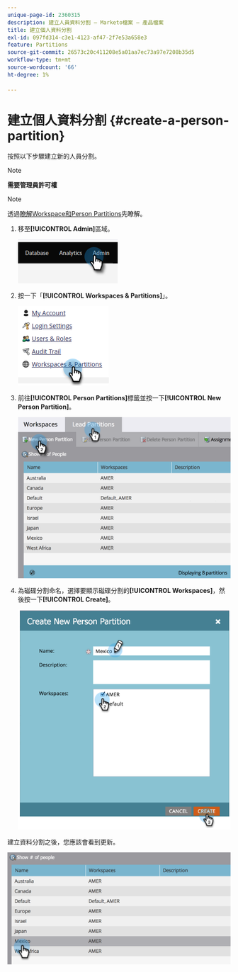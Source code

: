 ```yaml
---
unique-page-id: 2360315
description: 建立人員資料分割 — Marketo檔案 — 產品檔案
title: 建立個人資料分割
exl-id: 097fd314-c3e1-4123-af47-2f7e53a658e3
feature: Partitions
source-git-commit: 26573c20c411208e5a01aa7ec73a97e7208b35d5
workflow-type: tm+mt
source-wordcount: '66'
ht-degree: 1%

---
```


# 建立個人資料分割 {#create-a-person-partition}

按照以下步驟建立新的人員分割。

>[!NOTE]
>
>**需要管理員許可權**

>[!NOTE]
>
>透過[瞭解Workspace和Person Partitions](/help/marketo/product-docs/administration/workspaces-and-person-partitions/understanding-workspaces-and-person-partitions.md)先瞭解。

1. 移至&#x200B;**[!UICONTROL Admin]**&#x200B;區域。

   ![](assets/create-a-person-partition-1.png)

1. 按一下「**[!UICONTROL Workspaces & Partitions]**」。

   ![](assets/create-a-person-partition-2.png)

1. 前往&#x200B;**[!UICONTROL Person Partitions]**&#x200B;標籤並按一下&#x200B;**[!UICONTROL New Person Partition]**。

   ![](assets/create-a-person-partition-3.png)

1. 為磁碟分割命名，選擇要顯示磁碟分割的&#x200B;**[!UICONTROL Workspaces]**，然後按一下&#x200B;**[!UICONTROL Create]**。

   ![](assets/create-a-person-partition-4.png)

建立資料分割之後，您應該會看到更新。

![](assets/create-a-person-partition-5.png)
